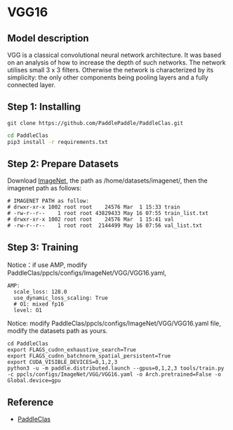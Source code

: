 # VGG16
## Model description
VGG is a classical convolutional neural network architecture. It was based on an analysis of how to increase the depth of such networks. The network utilises small 3 x 3 filters. Otherwise the network is characterized by its simplicity: the only other components being pooling layers and a fully connected layer.

## Step 1: Installing
```
git clone https://github.com/PaddlePaddle/PaddleClas.git
```

```bash
cd PaddleClas
pip3 install -r requirements.txt
```

## Step 2: Prepare Datasets
Download [ImageNet](https://www.image-net.org/), the path as /home/datasets/imagenet/, then the imagenet path as follows:
```
# IMAGENET PATH as follow:
# drwxr-xr-x 1002 root root    24576 Mar  1 15:33 train
# -rw-r--r--    1 root root 43829433 May 16 07:55 train_list.txt
# drwxr-xr-x 1002 root root    24576 Mar  1 15:41 val
# -rw-r--r--    1 root root  2144499 May 16 07:56 val_list.txt
```

## Step 3: Training
Notice：if use AMP, modify PaddleClas/ppcls/configs/ImageNet/VGG/VGG16.yaml, 
```
AMP:
  scale_loss: 128.0
  use_dynamic_loss_scaling: True
  # O1: mixed fp16
  level: O1
```
Notice: modify PaddleClas/ppcls/configs/ImageNet/VGG/VGG16.yaml file, modify the datasets path as yours.
```
cd PaddleClas
export FLAGS_cudnn_exhaustive_search=True
export FLAGS_cudnn_batchnorm_spatial_persistent=True
export CUDA_VISIBLE_DEVICES=0,1,2,3
python3 -u -m paddle.distributed.launch --gpus=0,1,2,3 tools/train.py -c ppcls/configs/ImageNet/VGG/VGG16.yaml -o Arch.pretrained=False -o Global.device=gpu
```

## Reference
- [PaddleClas](https://github.com/PaddlePaddle/PaddleClas)
